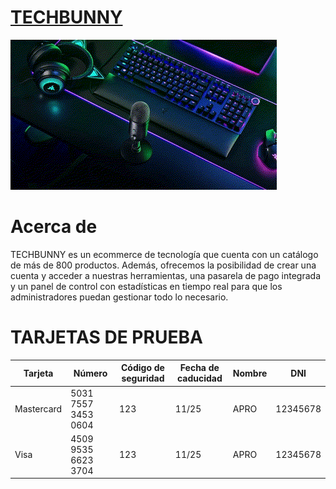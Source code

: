 # [TECHBUNNY](https://pf-techbunny-lake.vercel.app/)

[![Preview](client/public/intro.gif)](https://vimeo.com/795225619)

# Acerca de
TECHBUNNY es un ecommerce de tecnología que cuenta con un catálogo de más de 800 productos. Además, ofrecemos la posibilidad de crear una cuenta y acceder a nuestras herramientas, una pasarela de pago integrada y un panel de control con estadísticas en tiempo real para que los administradores puedan gestionar todo lo necesario.

# TARJETAS DE PRUEBA
| Tarjeta     | Número                | Código de seguridad | Fecha de caducidad | Nombre |    DNI    |
| ----------- | --------------------- | ------------------- | ------------------ | ------ | --------- |
| Mastercard  | 5031 7557 3453 0604   |        123          |       11/25        |  APRO  | 12345678  |
| Visa        | 4509 9535 6623 3704   |        123          |       11/25        |  APRO  | 12345678  |
